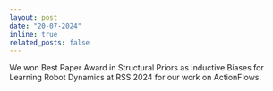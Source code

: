 ```yaml
---
layout: post
date: "20-07-2024"
inline: true
related_posts: false
---
```


We won Best Paper Award in Structural Priors as Inductive Biases for Learning Robot Dynamics at RSS 2024 for our work on ActionFlows.

